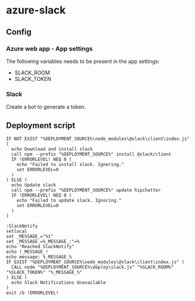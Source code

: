 # azure-slack

## Config
### Azure web app - App settings
The following variables needs to be present in the app settings:
* SLACK_ROOM
* SLACK_TOKEN

### Slack
Create a bot to generate a token. 

## Deployment script
```batch
IF NOT EXIST "%DEPLOYMENT_SOURCE%\node_modules\@slack\client\index.js" (
  echo Download and install slack
  call npm --prefix "%DEPLOYMENT_SOURCE%" install @slack/client
  IF !ERRORLEVEL! NEQ 0 (
    echo "Failed to install slack. Ignoring."
    set ERRORLEVEL=0
  )
) ELSE (
  echo Update slack
  call npm --prefix "%DEPLOYMENT_SOURCE%" update hipchatter
  IF !ERRORLEVEL! NEQ 0 (
    echo "Failed to update slack. Ignoring."
    set ERRORLEVEL=0
  )
)
```

```batch
:SlackNotify
setlocal
set _MESSAGE_="%1"
set _MESSAGE_=%_MESSAGE_:"=%
echo "Reached SlackNotify"
echo !_MESSAGE_!
echo message: %_MESSAGE_%
IF EXIST "%DEPLOYMENT_SOURCE%\node_modules\@slack\client\index.js" (
  CALL node "%DEPLOYMENT_SOURCE%\deploy\slack.js" "%SLACK_ROOM%" "%SLACK_TOKEN%" "%_MESSAGE_%"
) ELSE (
  echo Slack Notifications Unavailable
)
exit /b !ERRORLEVEL!
```
